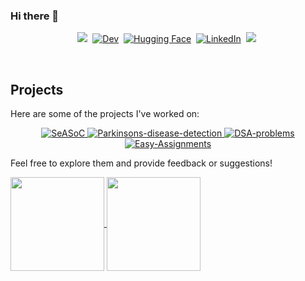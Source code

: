 ### Hi there 👋

<!--
**Dheeraj-Nalapat/Dheeraj-Nalapat** is a ✨ _special_ ✨ repository because its `README.md` (this file) appears on your GitHub profile.

Here are some ideas to get you started:

- 🔭 I’m currently working on ...
- 🌱 I’m currently learning ...
- 👯 I’m looking to collaborate on ...
- 🤔 I’m looking for help with ...
- 💬 Ask me about ...
- 📫 How to reach me: ...
- 😄 Pronouns: ...
- ⚡ Fun fact: ...
-->
<p align="center">
<a href=""><img src="https://img.shields.io/badge/-PORTFOLIO-%23ff69b4&?style=for-the-badge&?color=ff69b4 alt="Portfolio" /></a>&nbsp;
<a href="https://dev.to/dheerajnalapat"><img src="https://img.shields.io/badge/Dev.to-000000?style=for-the-badge&logo=dev.to&logoColor=white" alt="Dev" /></a>&nbsp;
<a href="https://huggingface.co/DheerajNalapat"><img src="https://img.shields.io/badge/Hugging%20Face-FF6F52?style=for-the-badge&logo=hugging%20face&logoColor=white" alt="Hugging Face" /></a>&nbsp;
<a href="https://www.linkedin.com/in/dheeraj-nalapat"><img src="https://img.shields.io/badge/LinkedIn-0077B5?style=for-the-badge&logo=linkedin&logoColor=white" alt="LinkedIn" /></a>&nbsp;    
<a href="https://dribbble.com/DheerajNalapat"><img src="https://img.shields.io/badge/Dribbble-pink?style=for-the-badge&logo=dribbble&logoColor=white alt="dribble" /></a>&nbsp;
</p>
<br />

## Projects

Here are some of the projects I've worked on:

<p align="center">
<a href="https://github.com/Dheeraj-Nalapat/SeASoC">
    <img align="" src="https://github-readme-stats.vercel.app/api/pin/?username=Dheeraj-Nalapat&repo=SeASoC&theme=nightowl" alt="SeASoC" />
</a>

<a href="https://github.com/Dheeraj-Nalapat/Parkinsons-disease-detection">
    <img align="" src="https://github-readme-stats.vercel.app/api/pin/?username=Dheeraj-Nalapat&repo=Parkinsons-disease-detection&theme=nightowl" alt="Parkinsons-disease-detection" />
</a>

<a href="https://github.com/Dheeraj-Nalapat/DSA-problems">
    <img align="" src="https://github-readme-stats.vercel.app/api/pin/?username=Dheeraj-Nalapat&repo=DSA-problems&theme=nightowl" alt="DSA-problems" />
</a>

<a href="https://github.com/Dheeraj-Nalapat/Easy-Assignments">
    <img align="" src="https://github-readme-stats.vercel.app/api/pin/?username=Dheeraj-Nalapat&repo=Easy-Assignments&theme=nightowl" alt="Easy-Assignments" />
</a>
</p>

Feel free to explore them and provide feedback or suggestions!

<a href="https://github.com/Dheeraj-Nalapat/github-readme-stats">
  <img height=150 align="center" src="https://github-readme-stats.vercel.app/api?username=Dheeraj-Nalapat&show_icons=true&theme=nightowl" />
</a>
<a href="https://github.com/Dheeraj-Nalapat/convoychat">
  <img height=150 align="center" src="https://github-readme-stats.vercel.app/api/top-langs?username=Dheeraj-Nalapat&exclude_repo=Code-For-Day&layout=donut&langs_count=8&card_width=320&theme=nightowl" />
</a>
